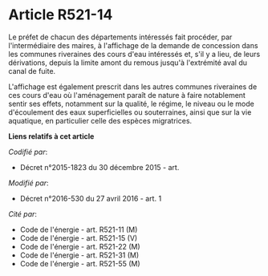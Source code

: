 # Article R521-14

Le préfet de chacun des départements intéressés fait procéder, par l'intermédiaire des maires, à l'affichage de la demande de
concession dans les communes riveraines des cours d'eau intéressés et, s'il y a lieu, de leurs dérivations, depuis la limite
amont du remous jusqu'à l'extrémité aval du canal de fuite.

L'affichage est également prescrit dans les autres communes riveraines de ces cours d'eau où l'aménagement paraît de nature à
faire notablement sentir ses effets, notamment sur la qualité, le régime, le niveau ou le mode d'écoulement des eaux
superficielles ou souterraines, ainsi que sur la vie aquatique, en particulier celle des espèces migratrices.

**Liens relatifs à cet article**

_Codifié par_:

  - Décret n°2015-1823 du 30 décembre 2015 - art.

_Modifié par_:

  - Décret n°2016-530 du 27 avril 2016 - art. 1

_Cité par_:

  - Code de l'énergie - art. R521-11 (M)
  - Code de l'énergie - art. R521-15 (V)
  - Code de l'énergie - art. R521-22 (M)
  - Code de l'énergie - art. R521-31 (M)
  - Code de l'énergie - art. R521-55 (M)
